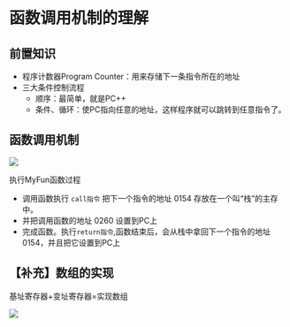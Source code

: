 # 函数调用机制的理解

## 前置知识

* 程序计数器Program Counter：用来存储下一条指令所在的地址
* 三大条件控制流程
	* 顺序：最简单，就是PC++
	* 条件、循环：使PC指向任意的地址，这样程序就可以跳转到任意指令了。

## 函数调用机制

![](https://pic.imgdb.cn/item/641fd171a682492fcc41d7ac.jpg)

执行MyFun函数过程
* 调用函数执行 `call指令` 把下一个指令的地址 0154 存放在一个叫“栈”的主存中。
* 并把调用函数的地址 0260 设置到PC上
* 完成函数。执行`return指令`,函数结束后，会从栈中拿回下一个指令的地址0154，并且把它设置到PC上

## 【补充】数组的实现

基址寄存器+变址寄存器=实现数组

![](https://pic.imgdb.cn/item/641fddc2a682492fcc56d8a5.jpg)
